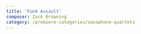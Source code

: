 ```yaml
---
title: 'Funk Assault'
composer: Zack Browning
category: /premiere-categories/saxophone-quartets
---
```

